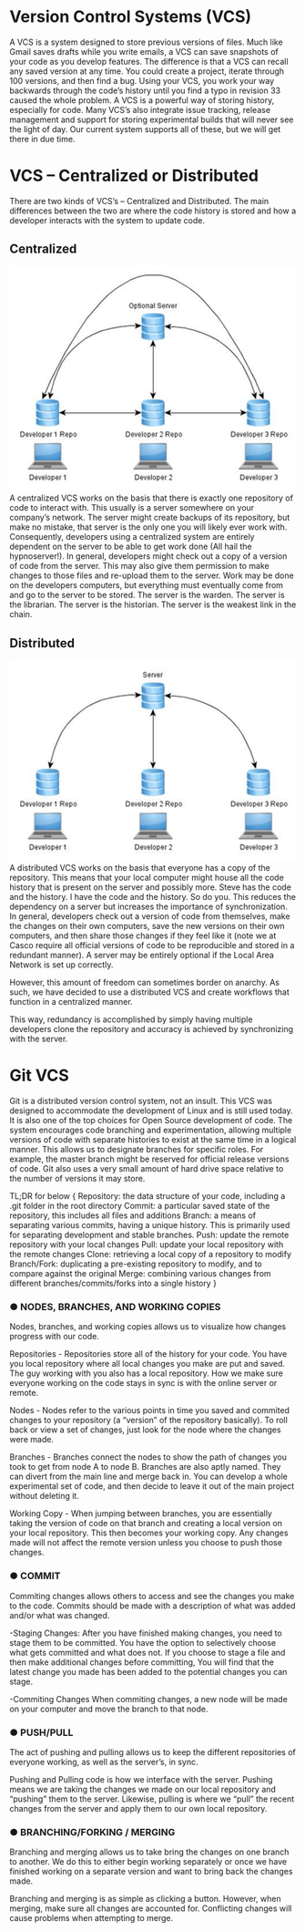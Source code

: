 # Version Control Systems (VCS)
A VCS is a system designed to store previous versions of files.  Much like Gmail saves drafts while you write emails, a VCS can save snapshots of your code as you develop features.  The difference is that a VCS can recall any saved version at any time.  You could create a project, iterate through 100 versions, and then find a bug.  Using your VCS, you work your way backwards through the code’s history until you find a typo in revision 33 caused the whole problem.  A VCS is a powerful way of storing history, especially for code.
Many VCS’s also integrate issue tracking, release management and support for storing experimental builds that will never see the light of day.  Our current system supports all of these, but we will get there in due time.

# VCS – Centralized or Distributed
There are two kinds of VCS’s – Centralized and Distributed.  The main differences between the two are where the code history is stored and how a developer interacts with the system to update code.

## Centralized
![Centralized view](Centralized.png)
A centralized VCS works on the basis that there is exactly one repository of code to interact with.  This usually is a server somewhere on your company’s network.  The server might create backups of its repository, but make no mistake, that server is the only one you will likely ever work with.  Consequently, developers using a centralized system are entirely dependent on the server to be able to get work done (All hail the hypnoserver!).
In general, developers might check out a copy of a version of code from the server.  This may also give them permission to make changes to those files and re-upload them to the server.  Work may be done on the developers computers, but everything must eventually come from and go to the server to be stored.  The server is the warden.  The server is the librarian.  The server is the historian.  The server is the weakest link in the chain.

## Distributed
![Distributed view](Distributed.png)
A distributed VCS works on the basis that everyone has a copy of the repository.  This means that your local computer might house all the code history that is present on the server and possibly more.  Steve has the code and the history.  I have the code and the history.  So do you.  This reduces the dependency on a server but increases the importance of synchronization.
In general, developers check out a version of code from themselves, make the changes on their own computers, save the new versions on their own computers, and then share those changes if they feel like it (note we at Casco require all official versions of code to be reproducible and stored in a redundant manner).   A server may be entirely optional if the Local Area Network is set up correctly. 

 
However, this amount of freedom can sometimes border on anarchy.  As such, we have decided to use a distributed VCS and create workflows that function in a centralized manner.
 
This way, redundancy is accomplished by simply having multiple developers clone the repository and accuracy is achieved by synchronizing with the server.

# Git VCS
Git is a distributed version control system, not an insult.  This VCS was designed to accommodate the development of Linux and is still used today.  It is also one of the top choices for Open Source development of code.  The system encourages code branching and experimentation, allowing multiple versions of code with separate histories to exist at the same time in a logical manner.  This allows us to designate branches for specific roles.  For example, the master branch might be reserved for official release versions of code.  Git also uses a very small amount of hard drive space relative to the number of versions it may store.

TL;DR for below {
    Repository: the data structure of your code, including a .git folder in the root directory
    Commit: a particular saved state of the repository, this includes all files and additions
    Branch: a means of separating various commits, having a unique history. This is primarily used for separating development and stable branches.
    Push: update the remote repository with your local changes
    Pull: update your local repository with the remote changes
    Clone: retrieving a local copy of a repository to modify
    Branch/Fork: duplicating a pre-existing repository to modify, and to compare against the original
    Merge: combining various changes from different branches/commits/forks into a single history
}


### ●	NODES, BRANCHES, AND WORKING COPIES

Nodes, branches, and working copies allows us to visualize how changes progress with our code.

Repositories - Repositories store all of the history for your code. You have you local repository where all local changes you make are put and saved. The guy working with you also has a local repository. How we make sure everyone working on the code stays in sync is with the online server or remote.

Nodes - Nodes refer to the various points in time you saved and commited changes to your repository (a “version” of the repository basically). To roll back or view a set of changes, just look for the node where the changes were made.

Branches - Branches connect the nodes to show the path of changes you took to get from node A to node B. Branches are also aptly named. They can divert from the main line and merge back in.  You can develop a whole experimental set of code, and then decide to leave it out of the main project without deleting it.

Working Copy - When jumping between branches, you are essentially taking the version of code on that branch and creating a local version on your local repository. This then becomes your working copy. Any changes made will not affect the remote version unless you choose to push those changes.


### ●	COMMIT
	
Commiting changes allows others to access and see the changes you make to the code. Commits should be made with a description of what was added and/or what was changed.

-Staging Changes:
	After you have finished making changes, you need to stage them to be committed. You have the option to selectively choose what gets committed and what does not. If you choose to stage a file and then make additional changes before committing, You will find that the latest change you made has been added to the potential changes you can stage. 

-Commiting Changes
When commiting changes, a new node will be made on your computer and move the branch to that node. 


### ●	PUSH/PULL
	
The act of pushing and pulling allows us to keep the different repositories of everyone working, as well as the server’s, in sync.

Pushing and Pulling code is how we interface with the server. Pushing means we are taking the changes we made on our local repository and “pushing” them to the server. Likewise, pulling is where we “pull” the recent changes from the server and apply them to our own local repository.

### ●	BRANCHING/FORKING / MERGING

Branching and merging allows us to take bring the changes on one branch to another. We do this to either begin working separately or once we have finished working on a separate version and want to bring back the changes made.

Branching and merging is as simple as clicking a button. However, when merging, make sure all changes are accounted for. Conflicting changes will cause problems when attempting to merge.